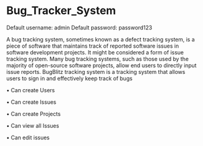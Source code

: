 # Bug_Tracker_System
Default username: admin
Default password: password123 

A bug tracking system, sometimes known as a defect tracking system, is a piece of software that maintains track of reported software issues in software development projects. It might be considered a form of issue tracking system. Many bug tracking systems, such as those used by the majority of open-source software projects, allow end users to directly input issue reports.
BugBlitz tracking system is a tracking system that allows users to sign in and effectively keep track of bugs

•	Can create Users

•	Can create Issues

•	Can create Projects

•	Can view all Issues

•	Can edit issues
